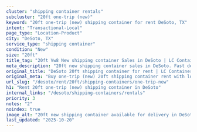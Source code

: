 ```yaml
---
cluster: "shipping container rentals"
subcluster: "20ft one-trip (new)"
keyword: "20ft one-trip (new) shipping container for rent DeSoto, TX"
intent: "Transactional-Local"
page_type: "Location-Product"
city: "DeSoto, TX"
service_type: "shipping container"
condition: "New"
size: "20ft"
title_tag: "20ft Vw8 New shipping container Sales in DeSoto | LC Container"
meta_description: "20ft new shipping container sales in DeSoto. Fast delivery, competitive pricing. Serving shipping containers area. Quote ID: BVQ. Call (214) 524-4168 for your free quote today."
original_title: "DeSoto 20ft shipping container for rent | LC Container"
original_meta: "Buy one-trip (new) 20ft shipping container rent with local delivery in DeSoto, TX. LC Container — local Since 2003. Request a fast quote today."
url_slug: "/desoto/rent/20ft/shipping-containers/one-trip-new"
h1: "Rent 20ft one-trip (new) shipping container in DeSoto"
internal_links: "/desoto/shipping-containers/rentals"
priority: 3
notes: "2"
noindex: true
image_alt: "20ft new shipping container available for delivery in DeSoto"
last_updated: "2025-10-20"
---
```


<!-- TODO: Add unique city/inventory copy, images, and internal links here. -->
